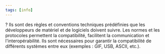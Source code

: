```yaml
---
tags: [info]
---
```


?
Ils sont des règles et conventions techniques prédéfinies que les développeurs de matériel et de logiciels doivent suivre. Les normes et les protocoles permettent la compatibilité, facilitent la communication et l'interopérabilité. Ils sont nécessaires pour garantir la compatibilité de différents systèmes entre eux (exemples : GIF, USB, ASCII, etc.).